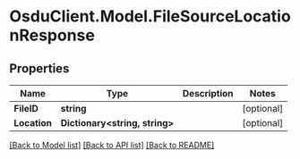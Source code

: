 # OsduClient.Model.FileSourceLocationResponse
## Properties

Name | Type | Description | Notes
------------ | ------------- | ------------- | -------------
**FileID** | **string** |  | [optional] 
**Location** | **Dictionary&lt;string, string&gt;** |  | [optional] 

[[Back to Model list]](../README.md#documentation-for-models) [[Back to API list]](../README.md#documentation-for-api-endpoints) [[Back to README]](../README.md)

